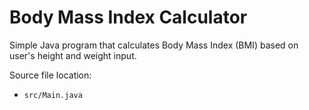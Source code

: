 # Body Mass Index Calculator

Simple Java program that calculates Body Mass Index (BMI) based on user's height and weight input.

Source file location:
- `src/Main.java`
